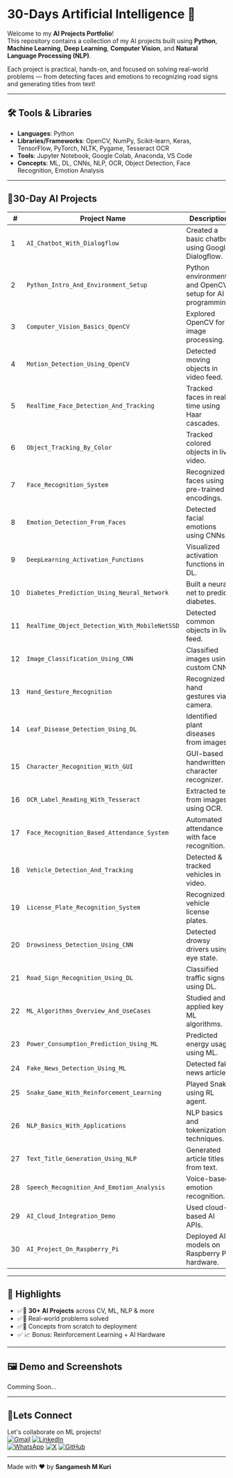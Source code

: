 # 30-Days Artificial Intelligence 🚀

Welcome to my **AI Projects Portfolio**!  
This repository contains a collection of my AI projects built using **Python**, **Machine Learning**, **Deep Learning**, **Computer Vision**, and **Natural Language Processing (NLP)**.

Each project is practical, hands-on, and focused on solving real-world problems — from detecting faces and emotions to recognizing road signs and generating titles from text!

---

## 🛠️ Tools & Libraries

- **Languages**: Python  
- **Libraries/Frameworks**: OpenCV, NumPy, Scikit-learn, Keras, TensorFlow, PyTorch, NLTK, Pygame, Tesseract OCR  
- **Tools**: Jupyter Notebook, Google Colab, Anaconda, VS Code  
- **Concepts**: ML, DL, CNNs, NLP, OCR, Object Detection, Face Recognition, Emotion Analysis

---

## 📂30-Day AI Projects

| # | Project Name | Description |
|---|--------------|-------------|
| 1 | `AI_Chatbot_With_Dialogflow` | Created a basic chatbot using Google Dialogflow. |
| 2 | `Python_Intro_And_Environment_Setup` | Python environment and OpenCV setup for AI programming. |
| 3 | `Computer_Vision_Basics_OpenCV` | Explored OpenCV for image processing. |
| 4 | `Motion_Detection_Using_OpenCV` | Detected moving objects in video feed. |
| 5 | `RealTime_Face_Detection_And_Tracking` | Tracked faces in real-time using Haar cascades. |
| 6 | `Object_Tracking_By_Color` | Tracked colored objects in live video. |
| 7 | `Face_Recognition_System` | Recognized faces using pre-trained encodings. |
| 8 | `Emotion_Detection_From_Faces` | Detected facial emotions using CNNs. |
| 9 | `DeepLearning_Activation_Functions` | Visualized activation functions in DL. |
| 10 | `Diabetes_Prediction_Using_Neural_Network` | Built a neural net to predict diabetes. |
| 11 | `RealTime_Object_Detection_With_MobileNetSSD` | Detected common objects in live feed. |
| 12 | `Image_Classification_Using_CNN` | Classified images using custom CNN. |
| 13 | `Hand_Gesture_Recognition` | Recognized hand gestures via camera. |
| 14 | `Leaf_Disease_Detection_Using_DL` | Identified plant diseases from images. |
| 15 | `Character_Recognition_With_GUI` | GUI-based handwritten character recognizer. |
| 16 | `OCR_Label_Reading_With_Tesseract` | Extracted text from images using OCR. |
| 17 | `Face_Recognition_Based_Attendance_System` | Automated attendance with face recognition. |
| 18 | `Vehicle_Detection_And_Tracking` | Detected & tracked vehicles in video. |
| 19 | `License_Plate_Recognition_System` | Recognized vehicle license plates. |
| 20 | `Drowsiness_Detection_Using_CNN` | Detected drowsy drivers using eye state. |
| 21 | `Road_Sign_Recognition_Using_DL` | Classified traffic signs using DL. |
| 22 | `ML_Algorithms_Overview_And_UseCases` | Studied and applied key ML algorithms. |
| 23 | `Power_Consumption_Prediction_Using_ML` | Predicted energy usage using ML. |
| 24 | `Fake_News_Detection_Using_ML` | Detected fake news articles. |
| 25 | `Snake_Game_With_Reinforcement_Learning` | Played Snake using RL agent. |
| 26 | `NLP_Basics_With_Applications` | NLP basics and tokenization techniques. |
| 27 | `Text_Title_Generation_Using_NLP` | Generated article titles from text. |
| 28 | `Speech_Recognition_And_Emotion_Analysis` | Voice-based emotion recognition. |
| 29 | `AI_Cloud_Integration_Demo` | Used cloud-based AI APIs. |
| 30 | `AI_Project_On_Raspberry_Pi` | Deployed AI models on Raspberry Pi hardware. |

---

## 🚀 Highlights

- ✅📌 **30+ AI Projects** across CV, ML, NLP & more  
- ✅🎯 Real-world problems solved  
- ✅🧠 Concepts from scratch to deployment  
- ✅ 📈 Bonus: Reinforcement Learning + AI Hardware

---

## 🖼️ Demo and Screenshots

Comming Soon...


---

## 🤝Lets Connect  
Let's collaborate on ML projects!  
[![Gmail](https://img.shields.io/badge/Gmail-Email%20Me-red?style=for-the-badge&logo=gmail)](mailto:sangameshmkuri94@gmail.com)
[![LinkedIn](https://img.shields.io/badge/LinkedIn-Sangamesh_M_Kuri-blue)](https://www.linkedin.com/in/sangamesh-m-kuri-034682366)  
[![WhatsApp](https://img.shields.io/badge/WhatsApp-Chat%20with%20me-25D366?style=for-the-badge&logo=whatsapp&logoColor=white)](https://wa.me/917019880436)
[![X](https://img.shields.io/badge/X-Follow%20me-000000?style=for-the-badge&logo=twitter)](https://x.com/Sangameshkuri94)
[![GitHub](https://img.shields.io/badge/GitHub-Follow-lightgrey)](https://github.com/Sangamesh-star)  

---
Made with ❤️ by **Sangamesh M Kuri**  
